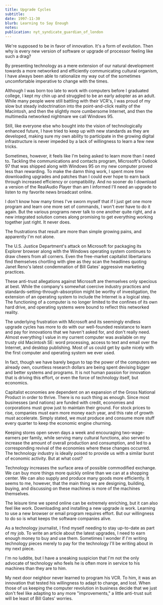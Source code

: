 ```yaml
---
title: Upgrade Cycles
subtitle: 
date: 1997-11-30
blurb: Learning to Say Enough
notes: 
publication: nyt_syndicate_guardian_of_london
---
```



We're supposed to be in favor of innovation. It's a form of evolution. Then why is every new version of software or upgrade of processor feeling like such a drag?

By presenting technology as a mere extension of our natural development towards a more networked and efficiently communicating cultural organism, I have always been able to rationalize my way out of the sometimes uncomfortable imperative to change with the times.

Although I was born too late to work with computers before I graduated college, I kept my chin up and struggled to be an early adopter as an adult. While many people were still battling with their VCR's, I was proud of my slow but steady indoctrination into the point-and-click reality of the Macintosh, and then the slightly more cumbersome Internet, and then the multimedia networked nightmare we call Windows 95.

Still, like everyone else who bought into the vision of technologically enhanced future, I have tried to keep up with new standards as they are developed, making sure my own ability to participate in the growing digital infrastructure is never impeded by a lack of willingness to learn a few new tricks.

Sometimes, however, it feels like I'm being asked to learn more than I need to. Tackling the communications and contacts program, Microsoft's Outlook 97 that was shipped along with Windows 95 on my new computer proved less than rewarding. To make the damn thing work, I spent more time downloading upgrades and patches than I could ever hope to earn back through increased efficiency or compatibility. And no sooner do I download a version of the RealAudio Player than am I informed I'll need an upgrade to listen to my favorite news broadcast online.

I don't know how many times I've sworn myself that if I just get one more program and learn one more set of commands, I won't ever have to do it again. But the various programs never talk to one another quite right, and a new integrated solution comes along promising to get everything working together just right. It never does.

The frustrations that result are more than simple growing pains, and apparently I'm not alone.

The U.S. Justice Department's attack on Microsoft for packaging its Explorer browser along with the Windows operating system continues to draw cheers from all corners. Even the free-market capitalist libertarians find themselves chortling with glee as they scan the headlines quoting Janet Reno's latest condemnation of Bill Gates' aggressive marketing practices.

These anti-trust allegations against Microsoft are themselves only specious at best. While the company's somewhat coercive industry practices and standards-setting-through-absorption might be worthy of investigation, the extension of an operating system to include the Internet is a logical step. The functioning of a computer is no longer limited to the confines of its own hard drive, and operating systems were bound to reflect this networked reality.

The underlying frustration with Microsoft and its seemingly endless upgrade cycles has more to do with our well-founded resistance to learn and pay for innovations that we haven't asked for, and don't really need. Almost everything I value in my current computer was available on my trusty old Macintosh SE: word processing, access to text and email over the Internet, and desktop publishing. Most of us could get by quite nicely with the first computer and operating system we ever used.

In fact, though we have barely begun to tap the power of the computers we already own, countless research dollars are being spent devising bigger and better systems and programs. It is not human passion for innovation that is driving this effort, or even the force of technology itself, but economics.

Capitalist economies are dependent on an expansion of the Gross National Product in order to thrive. There is no such thing as enough. Since most businesses (and nations) are funded with credit, economies and corporations must grow just to maintain their ground. For stock prices to rise, companies must earn more money each year, and this rate of growth must accelerate. Simply stated, we must produce and consume more stuff every quarter to keep the economic engine churning.

Keeping stores open seven days a week and encouraging two-wage-earners per family, while serving many cultural functions, also served to increase the amount of overall production and consumption, and led to a corresponding revival of the economies where these changes occurred. The technology industry is ideally poised to provide us with a similar burst of economic activity. But at what cost?

Technology increases the surface area of possible commodified exchange. We can buy more things more quickly online than we can at a shopping center. We can also supply and produce many goods more efficiently. It seems to me, however, that the main thing we are designing, building, buying, and discussing on these machines is more of the machines themselves.

The leisure time we spend online can be extremely enriching, but it can also feel like work. Downloading and installing a new upgrade *is* work. Learning to use a new browser or email program requires effort. But our willingness to do so is what keeps the software companies alive.

As a technology journalist, I find myself needing to stay up-to-date as part of my job. To write an article about the latest upgrades, I need to earn enough money to buy and use them. Sometimes I wonder if I'm writing technology pieces merely to pay for the technology I'll be writing about in my next piece.

I'm no luddite, but I have a sneaking suspicion that I'm not the only advocate of technology who feels he is often more in service to his machines than they are to him.

My next door neighbor never learned to program his VCR. To him, it was an innovation that tested his willingness to adapt to change, and lost. When those of us keeping the computer revolution in business decide that we just don't feel like adapting to any more "improvements," a little anti-trust suit will be least of Bill Gates' worries.

